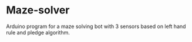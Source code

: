 # Maze-solver
Arduino program for a maze solving bot with 3 sensors based on left hand rule and pledge algorithm.
